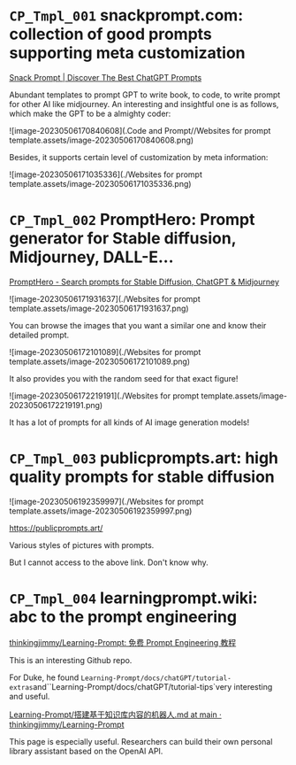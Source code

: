# `CP_Tmpl_001` snackprompt.com: collection of good prompts supporting meta customization

[Snack Prompt | Discover The Best ChatGPT Prompts](https://snackprompt.com/)

Abundant templates to prompt GPT to write book, to code, to write prompt for other AI like midjourney. 
An interesting and insightful one is as follows, which make the GPT to be a almighty coder:

![image-20230506170840608](.Code and Prompt//Websites for prompt template.assets/image-20230506170840608.png)

Besides, it supports certain level of customization by meta information:

![image-20230506171035336](./Websites for prompt template.assets/image-20230506171035336.png)

# `CP_Tmpl_002` PromptHero: Prompt generator for Stable diffusion, Midjourney, DALL-E...

 [PromptHero - Search prompts for Stable Diffusion, ChatGPT & Midjourney](https://www.prompthero.com/)

![image-20230506171931637](./Websites for prompt template.assets/image-20230506171931637.png)

You can browse the images that you want a similar one and know their detailed prompt.

![image-20230506172101089](./Websites for prompt template.assets/image-20230506172101089.png)

It also provides you with the random seed for that exact figure!

![image-20230506172219191](./Websites for prompt template.assets/image-20230506172219191.png)

It has a lot of prompts for all kinds of AI image generation models!

# `CP_Tmpl_003` publicprompts.art: high quality prompts for stable diffusion

![image-20230506192359997](./Websites for prompt template.assets/image-20230506192359997.png)

https://publicprompts.art/

Various styles of pictures with prompts.

But I cannot access to the above link. Don't know why.



# `CP_Tmpl_004` learningprompt.wiki: abc to the prompt engineering

[thinkingjimmy/Learning-Prompt: 免费 Prompt Engineering 教程](https://github.com/thinkingjimmy/Learning-Prompt)

This is an interesting Github repo. 

For Duke, he found `Learning-Prompt/docs/chatGPT/tutorial-extras`and``Learning-Prompt/docs/chatGPT/tutorial-tips`very interesting and useful.

[Learning-Prompt/搭建基于知识库内容的机器人.md at main · thinkingjimmy/Learning-Prompt](https://github.com/thinkingjimmy/Learning-Prompt/blob/main/docs/chatGPT/tutorial-extras/%E6%90%AD%E5%BB%BA%E5%9F%BA%E4%BA%8E%E7%9F%A5%E8%AF%86%E5%BA%93%E5%86%85%E5%AE%B9%E7%9A%84%E6%9C%BA%E5%99%A8%E4%BA%BA.md)

This page is especially useful. Researchers can build their own personal library assistant based on the OpenAI API.

